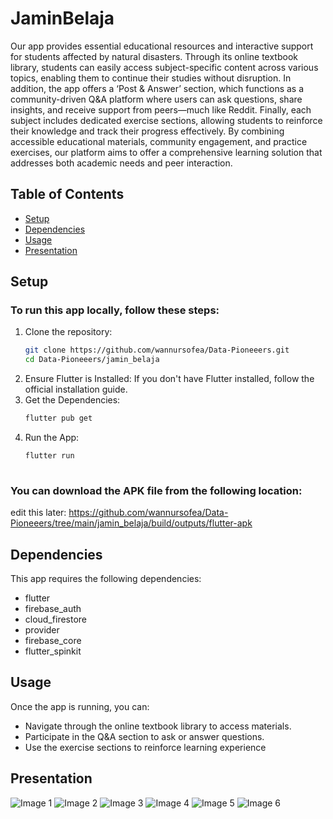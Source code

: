 # JaminBelaja
Our app provides essential educational resources and interactive support for students affected by natural disasters. Through its online textbook library, students can easily access subject-specific content across various topics, enabling them to continue their studies without disruption. In addition, the app offers a ‘Post & Answer’ section, which functions as a community-driven Q&A platform where users can ask questions, share insights, and receive support from peers—much like Reddit. Finally, each subject includes dedicated exercise sections, allowing students to reinforce their knowledge and track their progress effectively. By combining accessible educational materials, community engagement, and practice exercises, our platform aims to offer a comprehensive learning solution that addresses both academic needs and peer interaction.

## Table of Contents
- [Setup](#setup)
- [Dependencies](#dependencies)
- [Usage](#usage)
- [Presentation](#presentation)

## Setup

### To run this app locally, follow these steps:

1. Clone the repository:
   ```bash
   git clone https://github.com/wannursofea/Data-Pioneeers.git
   cd Data-Pioneeers/jamin_belaja
2. Ensure Flutter is Installed: If you don't have Flutter installed, follow the official installation guide.
3. Get the Dependencies:
   ```bash
   flutter pub get
4. Run the App:
   ```bash
   flutter run
  
### You can download the APK file from the following location: 
edit this later: https://github.com/wannursofea/Data-Pioneeers/tree/main/jamin_belaja/build/outputs/flutter-apk

## Dependencies
This app requires the following dependencies:
- flutter
- firebase_auth
- cloud_firestore
- provider
- firebase_core
- flutter_spinkit

## Usage
Once the app is running, you can:
- Navigate through the online textbook library to access materials.
- Participate in the Q&A section to ask or answer questions.
- Use the exercise sections to reinforce learning experience
  
## Presentation
![Image 1](./presentation/1.png)
![Image 2](./presentation/2.png)
![Image 3](./presentation/3.png)
![Image 4](./presentation/4.png)
![Image 5](./presentation/5.png)
![Image 6](./presentation/6.png)

